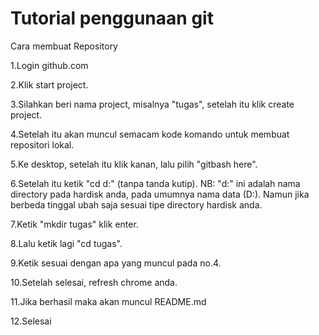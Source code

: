 # Tutorial penggunaan git
Cara membuat Repository

1.Login github.com 

2.Klik start project. 

3.Silahkan beri nama project, misalnya "tugas", setelah itu klik create project. 

4.Setelah itu akan muncul semacam kode komando untuk membuat repositori lokal. 

5.Ke desktop, setelah itu klik kanan, lalu pilih "gitbash here". 

6.Setelah itu ketik "cd d:" (tanpa tanda kutip). NB: "d:" ini adalah nama directory pada hardisk anda, pada umumnya nama data (D:). Namun 
jika berbeda tinggal ubah saja sesuai tipe directory hardisk anda. 

7.Ketik "mkdir tugas" klik enter. 

8.Lalu ketik lagi "cd tugas". 

9.Ketik sesuai dengan apa yang muncul pada no.4. 

10.Setelah selesai, refresh chrome anda. 

11.Jika berhasil maka akan muncul README.md 

12.Selesai
